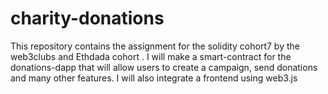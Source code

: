 # charity-donations
This repository contains the assignment for the solidity cohort7 by the web3clubs and Ethdada cohort . I will make a smart-contract for the donations-dapp that will allow users to create a campaign, send donations and many other features. I will also integrate  a frontend using web3.js

